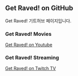 ## Get Raved! on GitHub

Get Raved! 기트허브 페이지입니다.



### Get Raved! Movies

[Get Raved! on Youtube](https://www.youtube.com/channel/UCddjChClpRKImlG8fepmypA)



### Get Raved! Streaming

[Get Raved! on Twitch TV](https://go.twitch.tv/trollingrave)
